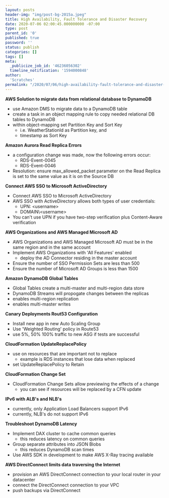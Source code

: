 ```yaml
---
layout: posts
header-img: "img/post-bg-2015a.jpeg"
title: High Availability, Fault Tolerance and Disaster Recovery
date: 2020-07-06 02:00:45.000000000 -07:00
type: post
parent_id: '0'
published: true
password: ''
status: publish
categories: []
tags: []
meta:
  _publicize_job_id: '46236056302'
  timeline_notification: '1594000848'
author:
  'Scratches'
permalink: "/2020/07/06/high-availability-fault-tolerance-and-disaster-recovery/"
---
```


<strong>AWS Solution to migrate data from relational database to DynamoDB</strong>


<ul>
<li>use Amazon DMS to migrate data to a DynamoDB table</li>
<li>create a task in an object mapping rule to copy needed relational DB tables to DynamoDB</li>
<li>within object-mapping set Partition Key and Sort Key
<ul>
<li>i.e. WeatherStationId as Partition key, and</li>
<li>timestamp as Sort Key</li>
</ul>
</li>
</ul>


<strong>Amazon Aurora Read Replica Errors</strong>


<ul>
<li>a configuration change was made, now the following errors occur:
<ul>
<li>RDS-Event-0045</li>
<li>RDS-Event-0046</li>
</ul>
</li>
<li>Resolution: ensure max_allowed_packet parameter on the Read Replica is set to the same value as it is on the Source DB</li>
</ul>


<strong>Connect AWS SSO to Microsoft ActiveDirectory</strong>


<ul>
<li>Connect AWS SSO to Microsoft ActiveDirectory</li>
<li>AWS SSO with ActiveDirectory allows both types of user credentials:
<ul>
<li>UPN: &lt;username&gt;</li>
<li>DOMAIN\&lt;username&gt;</li>
</ul>
</li>
<li>You can't use UPN if you have two-step verification plus Content-Aware verification</li>
</ul>


<strong>AWS Organizations and AWS Managed Microsoft AD</strong>


<ul>
<li>AWS Organizations and AWS Managed Microsoft AD must be in the same region and in the same account</li>
<li>Implement AWS Organizations with 'All Features' enabled
<ul>
<li>deploy the AD Connector residing in the master account</li>
</ul>
</li>
<li>Ensure the number of SSO Permission Sets are less than 500</li>
<li>Ensure the number of Microsoft AD Groups is less than 1500</li>
</ul>


<strong>Amazon DynamoDB Global Tables</strong>


<ul>
<li>Global Tables create a multi-master and multi-region data store</li>
<li>DynamoDB Streams will propogate changes between the replicas</li>
<li>enables multi-region replication</li>
<li>enables multi-master writes</li>
</ul>


<strong>Canary Deployments Rout53 Configuration</strong>


<ul>
<li>Install new app in new Auto Scaling Group</li>
<li>Use 'Weighted Routing' policy in Route53</li>
<li>use 5%, 50% 100% traffic to new ASG if tests are successful</li>
</ul>


<strong>CloudFormation UpdateReplacePolicy</strong>


<ul>
<li>use on resources that are important not to replace
<ul>
<li>example is RDS instances that lose data when replaced</li>
</ul>
</li>
<li>set UpdateReplacePolicy to Retain</li>
</ul>


<strong>CloudFormation Change Set</strong>


<ul>
<li>CloudFormation Change Sets allow previewing the effects of a change
<ul>
<li>you can see if resources will be replaced by a CFN update</li>
</ul>
</li>
</ul>


<strong>IPv6 with ALB's and NLB's</strong>


<ul>
<li>currently, only Application Load Balancers support IPv6</li>
<li>currently, NLB's do not support IPv6</li>
</ul>


<strong>Troubleshoot DynamoDB Latency</strong>


<ul>
<li>Implement DAX cluster to cache common queries
<ul>
<li>this reduces latency on common queries</li>
</ul>
</li>
<li>Group separate attributes into JSON Blobs
<ul>
<li>this reduces DynamoDB scan times</li>
</ul>
</li>
<li>Use AWS SDK in development to make AWS X-Ray tracing available</li>
</ul>


<strong>AWS DirectConnect limits data traversing the Internet</strong>


<ul>
<li>provision an AWS DirectConnect connection to your local router in your datacenter</li>
<li>connect the DirectConnect connection to your VPC</li>
<li>push backups via DirectConnect</li>
</ul>

